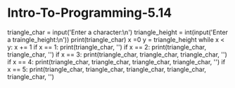 # Intro-To-Programming-5.14
triangle_char = input('Enter a character:\n')
triangle_height = int(input('Enter a traingle_height:\n'))
print(triangle_char)
x =0 
y = triangle_height
while x < y:
    x += 1
    if x == 1:
        print(triangle_char, '')
    if x == 2:
        print(triangle_char, triangle_char, '')
    if x == 3:
        print(triangle_char, triangle_char, triangle_char, '')
    if x == 4:
        print(triangle_char, triangle_char, triangle_char, triangle_char, '')
    if x == 5:
        print(triangle_char, triangle_char, triangle_char, triangle_char, triangle_char, '')

